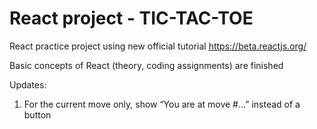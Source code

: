 # React project - TIC-TAC-TOE
React practice project using new official tutorial https://beta.reactjs.org/ 

Basic concepts of React (theory, coding assignments) are finished

Updates:
1. For the current move only, show “You are at move #…” instead of a button
